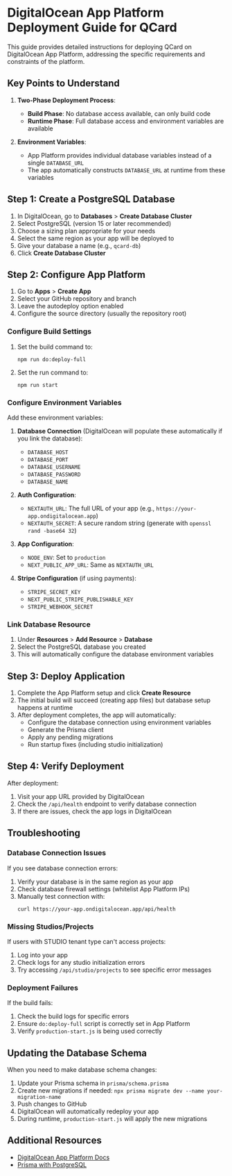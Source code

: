 # DigitalOcean App Platform Deployment Guide for QCard

This guide provides detailed instructions for deploying QCard on DigitalOcean App Platform, addressing the specific requirements and constraints of the platform.

## Key Points to Understand

1. **Two-Phase Deployment Process**:
   - **Build Phase**: No database access available, can only build code
   - **Runtime Phase**: Full database access and environment variables are available

2. **Environment Variables**:
   - App Platform provides individual database variables instead of a single `DATABASE_URL`
   - The app automatically constructs `DATABASE_URL` at runtime from these variables

## Step 1: Create a PostgreSQL Database

1. In DigitalOcean, go to **Databases** > **Create Database Cluster** 
2. Select PostgreSQL (version 15 or later recommended)
3. Choose a sizing plan appropriate for your needs
4. Select the same region as your app will be deployed to
5. Give your database a name (e.g., `qcard-db`)
6. Click **Create Database Cluster**

## Step 2: Configure App Platform

1. Go to **Apps** > **Create App**
2. Select your GitHub repository and branch
3. Leave the autodeploy option enabled
4. Configure the source directory (usually the repository root)

### Configure Build Settings

1. Set the build command to:
   ```
   npm run do:deploy-full
   ```

2. Set the run command to:
   ```
   npm run start
   ```

### Configure Environment Variables

Add these environment variables:

1. **Database Connection** (DigitalOcean will populate these automatically if you link the database):
   - `DATABASE_HOST`
   - `DATABASE_PORT`
   - `DATABASE_USERNAME`
   - `DATABASE_PASSWORD`
   - `DATABASE_NAME`

2. **Auth Configuration**:
   - `NEXTAUTH_URL`: The full URL of your app (e.g., `https://your-app.ondigitalocean.app`)
   - `NEXTAUTH_SECRET`: A secure random string (generate with `openssl rand -base64 32`)

3. **App Configuration**:
   - `NODE_ENV`: Set to `production`
   - `NEXT_PUBLIC_APP_URL`: Same as `NEXTAUTH_URL`

4. **Stripe Configuration** (if using payments):
   - `STRIPE_SECRET_KEY`
   - `NEXT_PUBLIC_STRIPE_PUBLISHABLE_KEY`
   - `STRIPE_WEBHOOK_SECRET`

### Link Database Resource

1. Under **Resources** > **Add Resource** > **Database**
2. Select the PostgreSQL database you created
3. This will automatically configure the database environment variables

## Step 3: Deploy Application

1. Complete the App Platform setup and click **Create Resource**
2. The initial build will succeed (creating app files) but database setup happens at runtime
3. After deployment completes, the app will automatically:
   - Configure the database connection using environment variables
   - Generate the Prisma client
   - Apply any pending migrations
   - Run startup fixes (including studio initialization)

## Step 4: Verify Deployment

After deployment:

1. Visit your app URL provided by DigitalOcean
2. Check the `/api/health` endpoint to verify database connection
3. If there are issues, check the app logs in DigitalOcean

## Troubleshooting

### Database Connection Issues

If you see database connection errors:

1. Verify your database is in the same region as your app
2. Check database firewall settings (whitelist App Platform IPs)
3. Manually test connection with:
   ```
   curl https://your-app.ondigitalocean.app/api/health
   ```

### Missing Studios/Projects

If users with STUDIO tenant type can't access projects:

1. Log into your app
2. Check logs for any studio initialization errors
3. Try accessing `/api/studio/projects` to see specific error messages

### Deployment Failures

If the build fails:

1. Check the build logs for specific errors
2. Ensure `do:deploy-full` script is correctly set in App Platform
3. Verify `production-start.js` is being used correctly

## Updating the Database Schema

When you need to make database schema changes:

1. Update your Prisma schema in `prisma/schema.prisma`
2. Create new migrations if needed: `npx prisma migrate dev --name your-migration-name`
3. Push changes to GitHub
4. DigitalOcean will automatically redeploy your app
5. During runtime, `production-start.js` will apply the new migrations

## Additional Resources

- [DigitalOcean App Platform Docs](https://docs.digitalocean.com/products/app-platform/)
- [Prisma with PostgreSQL](https://www.prisma.io/docs/reference/database-reference/connection-urls#postgresql)
